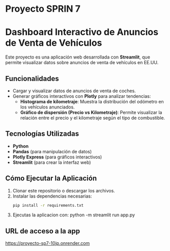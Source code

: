 # Proyecto SPRIN 7
# Dashboard Interactivo de Anuncios de Venta de Vehículos  

Este proyecto es una aplicación web desarrollada con **Streamlit**, que permite visualizar datos sobre anuncios de venta de vehículos en EE.UU.  

## Funcionalidades  
- Cargar y visualizar datos de anuncios de venta de coches.  
- Generar gráficos interactivos con **Plotly** para analizar tendencias:  
   - **Histograma de kilometraje**: Muestra la distribución del odómetro en los vehículos anunciados.  
   - **Gráfico de dispersión (Precio vs Kilometraje)**: Permite visualizar la relación entre el precio y el kilometraje según el tipo de combustible.  

## Tecnologías Utilizadas  
- **Python**  
- **Pandas** (para manipulación de datos)  
- **Plotly Express** (para gráficos interactivos)  
- **Streamlit** (para crear la interfaz web)  

## Cómo Ejecutar la Aplicación  
1. Clonar este repositorio o descargar los archivos.  
2. Instalar las dependencias necesarias:  
   ```bash
   pip install -r requirements.txt
3. Ejecutas la aplicacion con: python -m streamlit run app.py

## URL de acceso a la app
https://proyecto-sp7-10jp.onrender.com